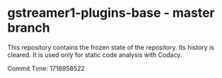 # gstreamer1-plugins-base - master branch

This repository contains the frozen state of the repository.
Its history is cleared. It is used only for static code
analysis with Codacy.

Commit Time: 1716958522